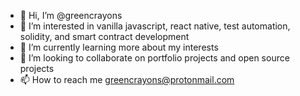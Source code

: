 - 👋 Hi, I’m @greencrayons
- 👀 I’m interested in vanilla javascript, react native, test automation, solidity, and smart contract development
- 🌱 I’m currently learning more about my interests
- 💞️ I’m looking to collaborate on portfolio projects and open source projects
- 📫 How to reach me greencrayons@protonmail.com

<!---
greencrayons/greencrayons is a ✨ special ✨ repository because its `README.md` (this file) appears on your GitHub profile.
You can click the Preview link to take a look at your changes.
--->
